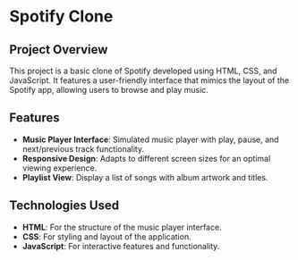 # Spotify Clone

## Project Overview

This project is a basic clone of Spotify developed using HTML, CSS, and JavaScript. It features a user-friendly interface that mimics the layout of the Spotify app, allowing users to browse and play music.

## Features

- **Music Player Interface**: Simulated music player with play, pause, and next/previous track functionality.
- **Responsive Design**: Adapts to different screen sizes for an optimal viewing experience.
- **Playlist View**: Display a list of songs with album artwork and titles.

## Technologies Used

- **HTML**: For the structure of the music player interface.
- **CSS**: For styling and layout of the application.
- **JavaScript**: For interactive features and functionality.

